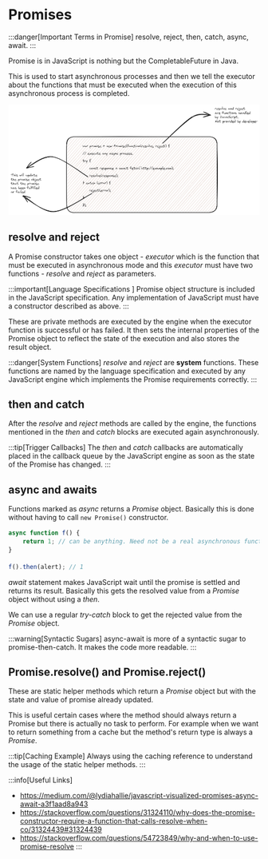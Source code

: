 # Promises

:::danger[Important Terms in Promise]
resolve, reject, then, catch, async, await.
:::

Promise is in JavaScript is nothing but the CompletableFuture in Java.

This is used to start asynchronous processes and then we tell the executor about the functions that must be executed
when the execution of this asynchronous process is completed.

![javascript-promises](../../static/img/promise.excalidraw.png)

## resolve and reject

A Promise constructor takes one object - _executor_ which is the function that must be executed in asynchronous mode
and this _executor_ must have two functions - _resolve_ and _reject_ as parameters.

:::important[Language Specifications ]
Promise object structure is included in the JavaScript specification.
Any implementation of JavaScript must have a constructor described as above.
:::

These are private methods are executed by the engine when the executor function is successful or has failed.
It then sets the internal properties of the Promise object to reflect the state of the execution and
also stores the result object.

:::danger[System Functions]
_resolve_ and _reject_ are **system** functions. These functions are named by the language specification
and executed by any JavaScript engine which implements the Promise requirements correctly.
:::

## then and catch

After the _resolve_ and _reject_ methods are called by the engine,
the functions mentioned in the _then_ and _catch_ blocks are executed again asynchronously.

:::tip[Trigger Callbacks]
The _then_ and _catch_ callbacks are automatically placed in the callback queue by the JavaScript engine as soon as the
state of the Promise has changed.
:::

## async and awaits

Functions marked as _async_ returns a _Promise_ object.
Basically this is done without having to call `new Promise()` constructor.

```javascript
async function f() {
    return 1; // can be anything. Need not be a real asynchronous function such as setTimeout() or fetch().
}

f().then(alert); // 1
```

_await_ statement makes JavaScript wait until the promise is settled and returns its result.
Basically this gets the resolved value from a _Promise_ object without using a _then_.

We can use a regular _try-catch_ block to get the rejected value from the _Promise_ object.

:::warning[Syntactic Sugars]
async-await is more of a syntactic sugar to promise-then-catch. It makes the code more readable.
:::

## Promise.resolve() and Promise.reject()

These are static helper methods which return a _Promise_ object but with the state and value of promise already updated.

This is useful certain cases where the method should always return a Promise but there is actually no task to perform.
For example when we want to return something from a cache but the method's return type is always a _Promise_.

:::tip[Caching Example]
Always using the caching reference to understand the usage of the static helper methods.
:::

:::info[Useful Links]

-   https://medium.com/@lydiahallie/javascript-visualized-promises-async-await-a3f1aad8a943
-   https://stackoverflow.com/questions/31324110/why-does-the-promise-constructor-require-a-function-that-calls-resolve-when-co/31324439#31324439
-   https://stackoverflow.com/questions/54723849/why-and-when-to-use-promise-resolve
    :::
